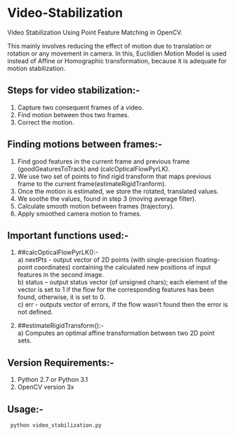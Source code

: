 # Video-Stabilization
Video Stabilization Using Point Feature Matching in OpenCV.  

This mainly involves reducing the effect of motion due to translation or rotation or any movement in camera.
In this, Euclidien Motion Model is used instead of Affine or Homographic transformation, because it is adequate for motion stabilization.  


## Steps for video stabilization:-

1. Capture two consequent frames of a video.  
2. Find motion between thos two frames.  
3. Correct the motion.  


## Finding motions between frames:-

1. Find good features in the current frame and previous frame (goodGeaturesToTrack) and (calcOpticalFlowPyrLK).  
2. We use two set of points to find rigid transform that maps previous frame to the current frame(estimateRigidTranform).  
3. Once the motion is estimated, we store the rotated, translated values.  
4. We soothe the values, found in step 3 (moving average filter).  
5. Calculate smooth motion between frames (trajectory).  
6. Apply smoothed camera motion to frames.  

## Important functions used:-

1. ##calcOpticalFlowPyrLK():-  
   a) nextPts - output vector of 2D points (with single-precision floating-point coordinates) containing the calculated new         positions of input features in the second image.  
   b) status – output status vector (of unsigned chars); each element of the vector is set to 1 if the flow for the                 corresponding features has been found, otherwise, it is set to 0.  
   c) err -  outputs vector of errors, if the flow wasn’t found then the error is not defined.  
  
2. ##estimateRigidTransform():-  
   a) Computes an optimal affine transformation between two 2D point sets.  
   
 ## Version Requirements:-
 1. Python 2.7 or Python 3.1  
 2. OpenCV version 3x  
   
## Usage:-
<code> python video_stabilization.py </code>


  





